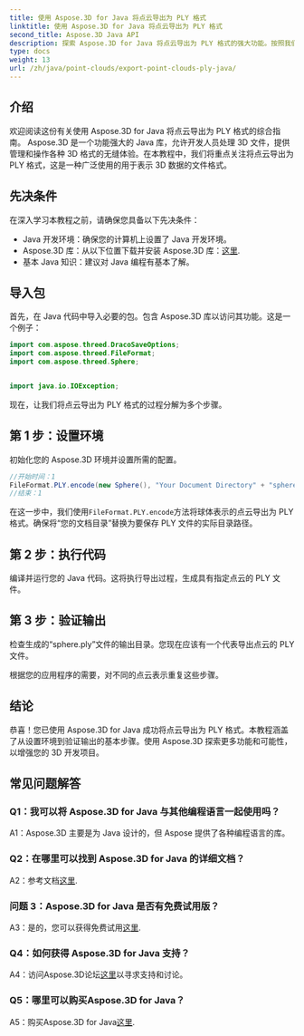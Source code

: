 ```yaml
---
title: 使用 Aspose.3D for Java 将点云导出为 PLY 格式
linktitle: 使用 Aspose.3D for Java 将点云导出为 PLY 格式
second_title: Aspose.3D Java API
description: 探索 Aspose.3D for Java 将点云导出为 PLY 格式的强大功能。按照我们的分步指南进行无缝 3D 开发。
type: docs
weight: 13
url: /zh/java/point-clouds/export-point-clouds-ply-java/
---
```

## 介绍

欢迎阅读这份有关使用 Aspose.3D for Java 将点云导出为 PLY 格式的综合指南。 Aspose.3D 是一个功能强大的 Java 库，允许开发人员处理 3D 文件，提供管理和操作各种 3D 格式的无缝体验。在本教程中，我们将重点关注将点云导出为 PLY 格式，这是一种广泛使用的用于表示 3D 数据的文件格式。

## 先决条件

在深入学习本教程之前，请确保您具备以下先决条件：

- Java 开发环境：确保您的计算机上设置了 Java 开发环境。
-  Aspose.3D 库：从以下位置下载并安装 Aspose.3D 库：[这里](https://releases.aspose.com/3d/java/).
- 基本 Java 知识：建议对 Java 编程有基本了解。

## 导入包

首先，在 Java 代码中导入必要的包。包含 Aspose.3D 库以访问其功能。这是一个例子：

```java
import com.aspose.threed.DracoSaveOptions;
import com.aspose.threed.FileFormat;
import com.aspose.threed.Sphere;


import java.io.IOException;
```

现在，让我们将点云导出为 PLY 格式的过程分解为多个步骤。

## 第 1 步：设置环境

初始化您的 Aspose.3D 环境并设置所需的配置。

```java
//开始时间：1
FileFormat.PLY.encode(new Sphere(), "Your Document Directory" + "sphere.ply");
//结束：1
```

在这一步中，我们使用`FileFormat.PLY.encode`方法将球体表示的点云导出为 PLY 格式。确保将“您的文档目录”替换为要保存 PLY 文件的实际目录路径。

## 第 2 步：执行代码

编译并运行您的 Java 代码。这将执行导出过程，生成具有指定点云的 PLY 文件。

## 第 3 步：验证输出

检查生成的“sphere.ply”文件的输出目录。您现在应该有一个代表导出点云的 PLY 文件。

根据您的应用程序的需要，对不同的点云表示重复这些步骤。

## 结论

恭喜！您已使用 Aspose.3D for Java 成功将点云导出为 PLY 格式。本教程涵盖了从设置环境到验证输出的基本步骤。使用 Aspose.3D 探索更多功能和可能性，以增强您的 3D 开发项目。

## 常见问题解答

### Q1：我可以将 Aspose.3D for Java 与其他编程语言一起使用吗？

A1：Aspose.3D 主要是为 Java 设计的，但 Aspose 提供了各种编程语言的库。

### Q2：在哪里可以找到 Aspose.3D for Java 的详细文档？

 A2：参考文档[这里](https://reference.aspose.com/3d/java/).

### 问题 3：Aspose.3D for Java 是否有免费试用版？

A3：是的，您可以获得免费试用[这里](https://releases.aspose.com/).

### Q4：如何获得 Aspose.3D for Java 支持？

 A4：访问Aspose.3D论坛[这里](https://forum.aspose.com/c/3d/18)以寻求支持和讨论。

### Q5：哪里可以购买Aspose.3D for Java？

A5：购买Aspose.3D for Java[这里](https://purchase.aspose.com/buy).